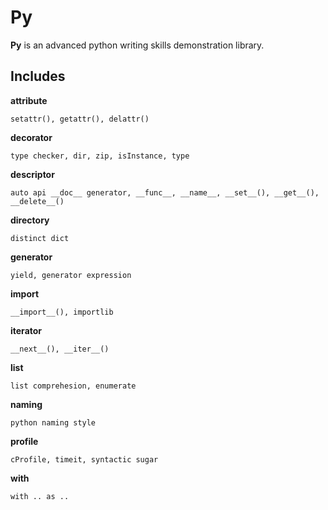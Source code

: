 Py
=========
**Py** is an advanced python writing skills demonstration library.

Includes
---------

**attribute**

	setattr(), getattr(), delattr()


**decorator**

	type checker, dir, zip, isInstance, type

**descriptor**

	auto api __doc__ generator, __func__, __name__, __set__(), __get__(), __delete__()

**directory**

	distinct dict
    
**generator**

	yield, generator expression

**import**

	__import__(), importlib
    
**iterator**

	__next__(), __iter__()
    
    
**list** 
    
	list comprehesion, enumerate

**naming**

	python naming style

**profile**

	cProfile, timeit, syntactic sugar


**with**

	with .. as ..
 


